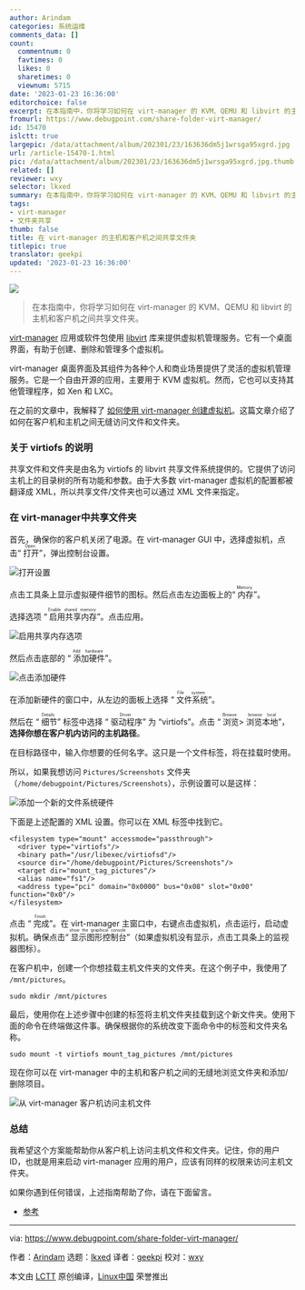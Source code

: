 ```yaml
---
author: Arindam
categories: 系统运维
comments_data: []
count:
  commentnum: 0
  favtimes: 0
  likes: 0
  sharetimes: 0
  viewnum: 5715
date: '2023-01-23 16:36:00'
editorchoice: false
excerpt: 在本指南中，你将学习如何在 virt-manager 的 KVM、QEMU 和 libvirt 的主机和客户机之间共享文件夹。
fromurl: https://www.debugpoint.com/share-folder-virt-manager/
id: 15470
islctt: true
largepic: /data/attachment/album/202301/23/163636dm5j1wrsga95xgrd.jpg
url: /article-15470-1.html
pic: /data/attachment/album/202301/23/163636dm5j1wrsga95xgrd.jpg.thumb.jpg
related: []
reviewer: wxy
selector: lkxed
summary: 在本指南中，你将学习如何在 virt-manager 的 KVM、QEMU 和 libvirt 的主机和客户机之间共享文件夹。
tags:
- virt-manager
- 文件夹共享
thumb: false
title: 在 virt-manager 的主机和客户机之间共享文件夹
titlepic: true
translator: geekpi
updated: '2023-01-23 16:36:00'
---
```


![](/data/attachment/album/202301/23/163636dm5j1wrsga95xgrd.jpg)



> 
> 在本指南中，你将学习如何在 virt-manager 的 KVM、QEMU 和 libvirt 的主机和客户机之间共享文件夹。
> 
> 
> 


[virt-manager](https://virt-manager.org/) 应用或软件包使用 [libvirt](https://libvirt.org/manpages/libvirtd.html) 库来提供虚拟机管理服务。它有一个桌面界面，有助于创建、删除和管理多个虚拟机。


virt-manager 桌面界面及其组件为各种个人和商业场景提供了灵活的虚拟机管理服务。它是一个自由开源的应用，主要用于 KVM 虚拟机。然而，它也可以支持其他管理程序，如 Xen 和 LXC。


在之前的文章中，我解释了 [如何使用 virt-manager 创建虚拟机](https://www.debugpoint.com/virt-manager/)。这篇文章介绍了如何在客户机和主机之间无缝访问文件和文件夹。


### 关于 virtiofs 的说明


共享文件和文件夹是由名为 virtiofs 的 libvirt 共享文件系统提供的。它提供了访问主机上的目录树的所有功能和参数。由于大多数 virt-manager 虚拟机的配置都被翻译成 XML，所以共享文件/文件夹也可以通过 XML 文件来指定。


### 在 virt-manager中共享文件夹


首先，确保你的客户机关闭了电源。在 virt-manager GUI 中，选择虚拟机，点击“<ruby> 打开 <rt>  Open </rt></ruby>”，弹出控制台设置。


![打开设置](/data/attachment/album/202301/23/163743zt75s5iixx99px8s.jpg)


点击工具条上显示虚拟硬件细节的图标。然后点击左边面板上的“<ruby> 内存 <rt>  Memory </rt></ruby>”。


选择选项 “<ruby> 启用共享内存 <rt>  Enable shared memory </rt></ruby>”。点击应用。


![启用共享内存选项](/data/attachment/album/202301/23/163748pximgcwy22iydasi.jpg)


然后点击底部的 “<ruby> 添加硬件 <rt>  Add hardware </rt></ruby>”。


![点击添加硬件](/data/attachment/album/202301/23/163755h0hf3l0mcafrmim0.jpg)


在添加新硬件的窗口中，从左边的面板上选择 “<ruby> 文件系统 <rt>  File system </rt></ruby>”。


然后在 “<ruby> 细节 <rt>  Details </rt></ruby>” 标签中选择 “<ruby> 驱动程序 <rt>  Driver </rt></ruby>” 为 “virtiofs”。点击 “<ruby> 浏览 <rt>  Browse </rt></ruby> > <ruby> 浏览本地 <rt>  browse local </rt></ruby>”，**选择你想在客户机内访问的主机路径**。


在目标路径中，输入你想要的任何名字。这只是一个文件标签，将在挂载时使用。


所以，如果我想访问 `Pictures/Screenshots` 文件夹（`/home/debugpoint/Pictures/Screenshots`），示例设置可以是这样：


![添加一个新的文件系统硬件](/data/attachment/album/202301/23/163802w9ucph989b9bmch6.jpg)


下面是上述配置的 XML 设置。你可以在 XML 标签中找到它。



```
<filesystem type="mount" accessmode="passthrough">
  <driver type="virtiofs"/>
  <binary path="/usr/libexec/virtiofsd"/>
  <source dir="/home/debugpoint/Pictures/Screenshots"/>
  <target dir="mount_tag_pictures"/>
  <alias name="fs1"/>
  <address type="pci" domain="0x0000" bus="0x08" slot="0x00" function="0x0"/>
</filesystem>

```

点击 “<ruby> 完成 <rt>  Finish </rt></ruby>”。在 virt-manager 主窗口中，右键点击虚拟机，点击运行，启动虚拟机。确保点击“<ruby> 显示图形控制台 <rt>  show the graphical console </rt></ruby>”（如果虚拟机没有显示，点击工具条上的监视器图标）。


在客户机中，创建一个你想挂载主机文件夹的文件夹。在这个例子中，我使用了 `/mnt/pictures`。



```
sudo mkdir /mnt/pictures

```

最后，使用你在上述步骤中创建的标签将主机文件夹挂载到这个新文件夹。使用下面的命令在终端做这件事。确保根据你的系统改变下面命令中的标签和文件夹名称。



```
sudo mount -t virtiofs mount_tag_pictures /mnt/pictures

```

现在你可以在 virt-manager 中的主机和客户机之间的无缝地浏览文件夹和添加/删除项目。


![从 virt-manager 客户机访问主机文件](/data/attachment/album/202301/23/163813o65cqgw5g6wt7b9a.jpg)


### 总结


我希望这个方案能帮助你从客户机上访问主机文件和文件夹。记住，你的用户 ID，也就是用来启动 virt-manager 应用的用户，应该有同样的权限来访问主机文件夹。


如果你遇到任何错误，上述指南帮助了你，请在下面留言。


* [参考](https://libvirt.org/kbase/virtiofs.html)




---


via: <https://www.debugpoint.com/share-folder-virt-manager/>


作者：[Arindam](https://www.debugpoint.com/author/admin1/) 选题：[lkxed](https://github.com/lkxed) 译者：[geekpi](https://github.com/geekpi) 校对：[wxy](https://github.com/wxy)


本文由 [LCTT](https://github.com/LCTT/TranslateProject) 原创编译，[Linux中国](https://linux.cn/) 荣誉推出
